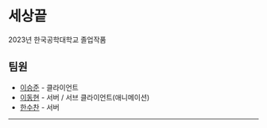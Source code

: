 # 세상끝

2023년 한국공학대학교 졸업작품

## 팀원
* [이승준](https://github.com/SH4MDEL) - 클라이언트
* [이동현](https://github.com/Taegrim) - 서버 / 서브 클라이언트(애니메이션)
* [한수찬](https://github.com/suchanhan) - 서버

---
